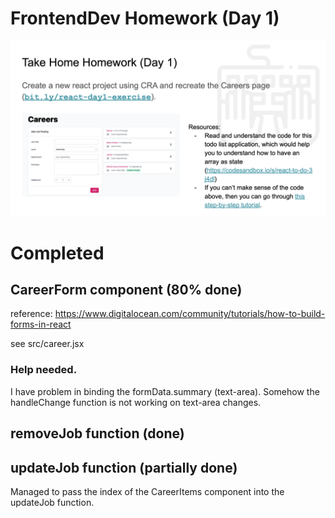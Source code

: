 # FrontendDev Homework (Day 1)
![Homework Day 1](images/homework-day1.png)

# Completed

## CareerForm component (80% done)
reference: https://www.digitalocean.com/community/tutorials/how-to-build-forms-in-react

see src/career.jsx

### Help needed.
I have problem in binding the formData.summary (text-area). Somehow the handleChange function is not working on text-area changes.

## removeJob function (done)

## updateJob function (partially done)
Managed to pass the index of the CareerItems component into the updateJob function. 

